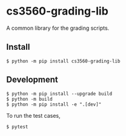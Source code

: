 # cs3560-grading-lib

A common library for the grading scripts.

## Install

```console
$ python -m pip install cs3560-grading-lib
```

## Development

```console
$ python -m pip install --upgrade build
$ python -m build
$ python -m pip install -e ".[dev]"
```

To run the test cases,

```console
$ pytest
```
